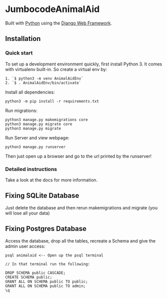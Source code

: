 

# JumbocodeAnimalAid

Built with [Python][0] using the [Django Web Framework][1].


## Installation

### Quick start

To set up a development environment quickly, first install Python 3. It
comes with virtualenv built-in. So create a virtual env by:

    1. `$ python3 -m venv AnimalAidEnv`
    2. `$ . AnimalAidEnv/bin/activate`

Install all dependencies:

    python3 -m pip install -r requirements.txt

Run migrations:

    python3 manage.py makemigrations core
    python3 manage.py migrate core
    python3 manage.py migrate
    
Run Server and view webpage:

    python3 manage.py runserver
 Then just open up a browser and go to the url printed by the runserver!

### Detailed instructions

Take a look at the docs for more information.


## Fixing SQLite Database
Just delete the database and then rerun makemigrations and migrate (you will lose all your data)

## Fixing Postgres Database
Access the database, drop all the tables, recreate a Schema and give the admin user access:
    
    psql animalaid <-- Open up the psql terminal
    
    // In that terminal run the following:
    
    DROP SCHEMA public CASCADE;
    CREATE SCHEMA public;
    GRANT ALL ON SCHEMA public TO public;
    GRANT ALL ON SCHEMA public TO admin;
    \q
    

[0]: https://www.python.org/
[1]: https://www.djangoproject.com/
